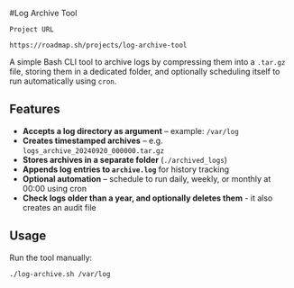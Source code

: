 #Log Archive Tool

`Project URL `

`https://roadmap.sh/projects/log-archive-tool`

A simple Bash CLI tool to archive logs by compressing them into a `.tar.gz` file, storing them in a dedicated folder, and optionally scheduling itself to run automatically using `cron`.

## Features

- **Accepts a log directory as argument** – example: `/var/log`
- **Creates timestamped archives** – e.g. `logs_archive_20240920_000000.tar.gz`
- **Stores archives in a separate folder** (`./archived_logs`)
- **Appends log entries to `archive.log`** for history tracking
- **Optional automation** – schedule to run daily, weekly, or monthly at 00:00 using cron
- **Check logs older than a year, and optionally deletes them** - it also creates an audit file

## Usage

Run the tool manually:

```bash
./log-archive.sh /var/log
